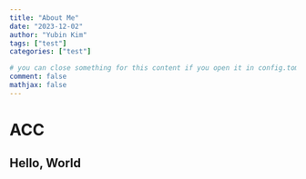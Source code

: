 ```yaml
---
title: "About Me"
date: "2023-12-02"
author: "Yubin Kim"
tags: ["test"]
categories: ["test"]

# you can close something for this content if you open it in config.toml.
comment: false
mathjax: false
---
```


# **ACC**

## Hello, World
